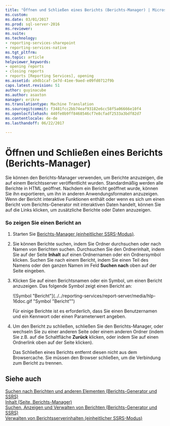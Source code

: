 ```yaml
---
title: "Öffnen und Schließen eines Berichts (Berichts-Manager) | Microsoft Docs"
ms.custom: 
ms.date: 03/01/2017
ms.prod: sql-server-2016
ms.reviewer: 
ms.suite: 
ms.technology:
- reporting-services-sharepoint
- reporting-services-native
ms.tgt_pltfrm: 
ms.topic: article
helpviewer_keywords:
- opening reports
- closing reports
- reports [Reporting Services], opening
ms.assetid: a9db1caf-1e7d-41ee-9aed-e09fd0712f9b
caps.latest.revision: 51
author: guyinacube
ms.author: asaxton
manager: erikre
ms.translationtype: Machine Translation
ms.sourcegitcommit: f3481fcc2bb74eaf93182e6cc58f5a06666e10f4
ms.openlocfilehash: 440fe0b9ff8468546cf7e8cfadf2533a3bdf82d7
ms.contentlocale: de-de
ms.lasthandoff: 06/22/2017

---
```

# <a name="open-and-close-a-report-report-manager"></a>Öffnen und Schließen eines Berichts (Berichts-Manager)
  Sie können den Berichts-Manager verwenden, um Berichte anzuzeigen, die auf einem Berichtsserver veröffentlicht wurden. Standardmäßig werden alle Berichte in HTML geöffnet. Nachdem ein Bericht geöffnet wurde, können Sie ihn exportieren, um ihn in anderen Anwendungsformaten anzuzeigen. Wenn der Bericht interaktive Funktionen enthält oder wenn es sich um einen Bericht vom Berichts-Generator mit interaktiven Daten handelt, können Sie auf die Links klicken, um zusätzliche Berichte oder Daten anzuzeigen.  
  
### <a name="to-view-a-report"></a>So zeigen Sie einen Bericht an  
  
1.  Starten Sie [Berichts-Manager &#40;einheitlicher SSRS-Modus&#41;](http://msdn.microsoft.com/library/80949f9d-58f5-48e3-9342-9e9bf4e57896).  
  
2.  Sie können Berichte suchen, indem Sie Ordner durchsuchen oder nach Namen von Berichten suchen. Durchsuchen Sie den Ordnerinhalt, indem Sie auf der Seite **Inhalt** auf einen Ordnernamen oder ein Ordnersymbol klicken. Suchen Sie nach einem Bericht, indem Sie einen Teil des Namens oder den ganzen Namen im Feld **Suchen nach** oben auf der Seite eingeben.  
  
3.  Klicken Sie auf einen Berichtsnamen oder ein Symbol, um einen Bericht anzuzeigen. Das folgende Symbol zeigt einen Bericht an:  
  
     ![Symbol "Bericht"](../../reporting-services/report-server/media/hlp-16doc.gif "Symbol "Bericht"")  
  
     Für einige Berichte ist es erforderlich, dass Sie einen Benutzernamen und ein Kennwort oder einen Parameterwert angeben.  
  
4.  Um den Bericht zu schließen, schließen Sie den Berichts-Manager, oder wechseln Sie zu einer anderen Seite oder einem anderen Ordner (indem Sie z.B. auf die Schaltfläche **Zurück** klicken, oder indem Sie auf einen Ordnerlink oben auf der Seite klicken).  
  
     Das Schließen eines Berichts entfernt diesen nicht aus dem Browsercache. Sie müssen den Browser schließen, um die Verbindung zum Bericht zu trennen.  
  
## <a name="see-also"></a>Siehe auch  
 [Suchen nach Berichten und anderen Elementen &#40;Berichts-Generator und SSRS&#41;](../../reporting-services/report-builder/searching-for-reports-and-other-items-report-builder-and-ssrs.md)   
 [Inhalt &#40;Seite, Berichts-Manager&#41;](http://msdn.microsoft.com/library/6b16869b-158a-4934-9c85-bee934b35378)   
 [Suchen, Anzeigen und Verwalten von Berichten &#40;Berichts-Generator und SSRS&#41;](../../reporting-services/report-builder/finding-viewing-and-managing-reports-report-builder-and-ssrs.md)   
 [Verwalten von Berichtsserverinhalten &#40;einheitlicher SSRS-Modus&#41;](../../reporting-services/report-server/report-server-content-management-ssrs-native-mode.md)  
  
  
